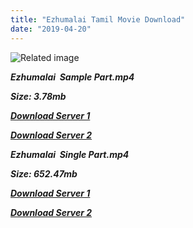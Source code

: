 ```yaml
---
title: "Ezhumalai Tamil Movie Download"
date: "2019-04-20"
---
```


![Related image](https://sunmusiq.com/movieimages/Ezhumalai_B.jpg)

**_Ezhumalai  Sample Part.mp4_**

**_Size: 3.78mb_**

**_[Download Server 1](http://b3.wetransfer.vip/files/{5d952673edb986a3e6232bd1dc09e7f07ef1103dd7939917627d2e7266b78107}20Actor{5d952673edb986a3e6232bd1dc09e7f07ef1103dd7939917627d2e7266b78107}20Hits{5d952673edb986a3e6232bd1dc09e7f07ef1103dd7939917627d2e7266b78107}20Collection/Arjun{5d952673edb986a3e6232bd1dc09e7f07ef1103dd7939917627d2e7266b78107}20Movies{5d952673edb986a3e6232bd1dc09e7f07ef1103dd7939917627d2e7266b78107}20Collection/Ezhumalai{5d952673edb986a3e6232bd1dc09e7f07ef1103dd7939917627d2e7266b78107}20(2002)/Ezhumalai{5d952673edb986a3e6232bd1dc09e7f07ef1103dd7939917627d2e7266b78107}20(2002){5d952673edb986a3e6232bd1dc09e7f07ef1103dd7939917627d2e7266b78107}20Sample{5d952673edb986a3e6232bd1dc09e7f07ef1103dd7939917627d2e7266b78107}20HD.mp4)_**

**_[Download Server 2](http://b3.wetransfer.vip/files/{5d952673edb986a3e6232bd1dc09e7f07ef1103dd7939917627d2e7266b78107}20Actor{5d952673edb986a3e6232bd1dc09e7f07ef1103dd7939917627d2e7266b78107}20Hits{5d952673edb986a3e6232bd1dc09e7f07ef1103dd7939917627d2e7266b78107}20Collection/Arjun{5d952673edb986a3e6232bd1dc09e7f07ef1103dd7939917627d2e7266b78107}20Movies{5d952673edb986a3e6232bd1dc09e7f07ef1103dd7939917627d2e7266b78107}20Collection/Ezhumalai{5d952673edb986a3e6232bd1dc09e7f07ef1103dd7939917627d2e7266b78107}20(2002)/Ezhumalai{5d952673edb986a3e6232bd1dc09e7f07ef1103dd7939917627d2e7266b78107}20(2002){5d952673edb986a3e6232bd1dc09e7f07ef1103dd7939917627d2e7266b78107}20Sample{5d952673edb986a3e6232bd1dc09e7f07ef1103dd7939917627d2e7266b78107}20HD.mp4)_**

**_Ezhumalai  Single Part.mp4_**

**_Size: 652.47mb_**

**_[Download Server 1](http://b3.wetransfer.vip/files/{5d952673edb986a3e6232bd1dc09e7f07ef1103dd7939917627d2e7266b78107}20Actor{5d952673edb986a3e6232bd1dc09e7f07ef1103dd7939917627d2e7266b78107}20Hits{5d952673edb986a3e6232bd1dc09e7f07ef1103dd7939917627d2e7266b78107}20Collection/Arjun{5d952673edb986a3e6232bd1dc09e7f07ef1103dd7939917627d2e7266b78107}20Movies{5d952673edb986a3e6232bd1dc09e7f07ef1103dd7939917627d2e7266b78107}20Collection/Ezhumalai{5d952673edb986a3e6232bd1dc09e7f07ef1103dd7939917627d2e7266b78107}20(2002)/Ezhumalai{5d952673edb986a3e6232bd1dc09e7f07ef1103dd7939917627d2e7266b78107}20(2002){5d952673edb986a3e6232bd1dc09e7f07ef1103dd7939917627d2e7266b78107}20Single{5d952673edb986a3e6232bd1dc09e7f07ef1103dd7939917627d2e7266b78107}20Part{5d952673edb986a3e6232bd1dc09e7f07ef1103dd7939917627d2e7266b78107}20HD.mp4)_**

**_[Download Server 2](http://b3.wetransfer.vip/files/{5d952673edb986a3e6232bd1dc09e7f07ef1103dd7939917627d2e7266b78107}20Actor{5d952673edb986a3e6232bd1dc09e7f07ef1103dd7939917627d2e7266b78107}20Hits{5d952673edb986a3e6232bd1dc09e7f07ef1103dd7939917627d2e7266b78107}20Collection/Arjun{5d952673edb986a3e6232bd1dc09e7f07ef1103dd7939917627d2e7266b78107}20Movies{5d952673edb986a3e6232bd1dc09e7f07ef1103dd7939917627d2e7266b78107}20Collection/Ezhumalai{5d952673edb986a3e6232bd1dc09e7f07ef1103dd7939917627d2e7266b78107}20(2002)/Ezhumalai{5d952673edb986a3e6232bd1dc09e7f07ef1103dd7939917627d2e7266b78107}20(2002){5d952673edb986a3e6232bd1dc09e7f07ef1103dd7939917627d2e7266b78107}20Single{5d952673edb986a3e6232bd1dc09e7f07ef1103dd7939917627d2e7266b78107}20Part{5d952673edb986a3e6232bd1dc09e7f07ef1103dd7939917627d2e7266b78107}20HD.mp4)_**
